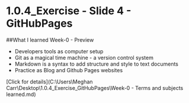 # 1.0.4_Exercise - Slide 4 - GitHubPages

##What I learned Week-0 - Preview
- Developers tools as computer setup
- Git as a magical time machine - a version control system
- Markdown is a syntax to add structure and style to text documents
- Practice as Blog and Github Pages websites

[Click for details](C:\Users\Meghan Carr\Desktop\1.0.4_Exercise_GitHubPages\Week-0 - Terms and subjects learned.md)
